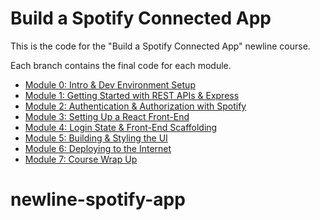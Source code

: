 # Build a Spotify Connected App

This is the code for the "Build a Spotify Connected App" newline course.

Each branch contains the final code for each module.

- [Module 0: Intro & Dev Environment Setup](https://github.com/bchiang7/newline-spotify-app/tree/module-0)
- [Module 1: Getting Started with REST APIs & Express](https://github.com/bchiang7/newline-spotify-app/tree/module-1)
- [Module 2: Authentication & Authorization with Spotify](https://github.com/bchiang7/newline-spotify-app/tree/module-2)
- [Module 3: Setting Up a React Front-End](https://github.com/bchiang7/newline-spotify-app/tree/module-3)
- [Module 4: Login State & Front-End Scaffolding](https://github.com/bchiang7/newline-spotify-app/tree/module-4)
- [Module 5: Building & Styling the UI](https://github.com/bchiang7/newline-spotify-app/tree/module-5)
- [Module 6: Deploying to the Internet](https://github.com/bchiang7/newline-spotify-app/tree/module-6)
- [Module 7: Course Wrap Up](https://github.com/bchiang7/newline-spotify-app/tree/module-7)
# newline-spotify-app
